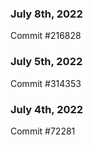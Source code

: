 ### July 8th, 2022

Commit #216828

### July 5th, 2022

Commit #314353


### July 4th, 2022

Commit #72281
